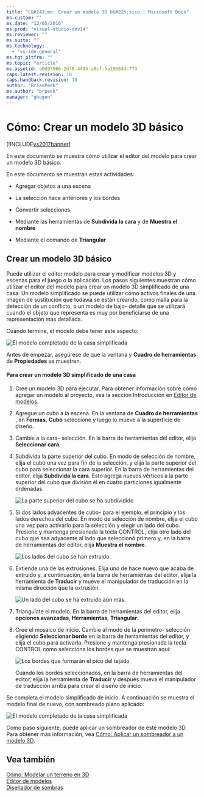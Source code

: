 ```yaml
---
title: "C&#243;mo: Crear un modelo 3D b&#225;sico | Microsoft Docs"
ms.custom: ""
ms.date: "12/05/2016"
ms.prod: "visual-studio-dev14"
ms.reviewer: ""
ms.suite: ""
ms.technology: 
  - "vs-ide-general"
ms.tgt_pltfrm: ""
ms.topic: "article"
ms.assetid: a0d97966-2df8-449b-a8cf-5a19684dc773
caps.latest.revision: 18
caps.handback.revision: 18
author: "BrianPeek"
ms.author: "brpeek"
manager: "ghogen"
---
```

# C&#243;mo: Crear un modelo 3D b&#225;sico
[!INCLUDE[vs2017banner](../code-quality/includes/vs2017banner.md)]

En este documento se muestra cómo utilizar el editor del modelo para crear un modelo 3D básico.  
  
 En este documento se muestran estas actividades:  
  
-   Agregar objetos a una escena  
  
-   La selección hace anteriores y los bordes  
  
-   Convertir selecciones  
  
-   Mediante las herramientas de **Subdivida la cara** y de **Muestra el nombre**  
  
-   Mediante el comando de **Triangular**  
  
## Crear un modelo 3D básico  
 Puede utilizar el editor modelo para crear y modificar modelos 3D y escenas para el juego o la aplicación.  Los pasos siguientes muestran cómo utilizar el editor del modelo para crear un modelo 3D simplificado de una casa.  Un modelo simplificado se puede utilizar como activos finales de una imagen de sustitución que todavía se están creando, como malla para la detección de un conflicto, o un modelo de bajo\- detalle que se utilizará cuando el objeto que representa es muy por beneficiarse de una representación más detallada.  
  
 Cuando termine, el modelo debe tener este aspecto:  
  
 ![El modelo completado de la casa simplificada](../designers/media/gfx_model_demo_house_final.png "gfx\_model\_demo\_house\_final")  
  
 Antes de empezar, asegúrese de que la ventana y **Cuadro de herramientas** de **Propiedades** se muestren.  
  
#### Para crear un modelo 3D simplificado de una casa  
  
1.  Cree un modelo 3D para ejecutar.  Para obtener información sobre cómo agregar un modelo al proyecto, vea la sección Introducción en [Editor de modelos](../designers/model-editor.md).  
  
2.  Agregue un cubo a la escena.  En la ventana de **Cuadro de herramientas** , en **Formas**, **Cubo** seleccione y luego lo mueve a la superficie de diseño.  
  
3.  Cambie a la cara\- selección.  En la barra de herramientas del editor, elija **Seleccionar cara**.  
  
4.  Subdivida la parte superior del cubo.  En modo de selección de nombre, elija el cubo una vez para fin de la selección, y elija la parte superior del cubo para seleccionar la cara superior.  En la barra de herramientas del editor, elija **Subdivida la cara**.  Esto agrega nuevos vértices a la parte superior del cubo que división él en cuatro particiones igualmente ordenadas.  
  
     ![La parte superior del cubo se ha subdividido](../designers/media/gfx_model_demo_house_subdiv.png "gfx\_model\_demo\_house\_subdiv")  
  
5.  Si dos lados adyacentes de cubo\- para el ejemplo, el principio y los lados derechos del cubo.  En modo de selección de nombre, elija el cubo una vez para activarlo para la selección y elegir un lado del cubo.  Presione y mantenga presionada la tecla CONTROL, elija otro lado del cubo que sea adyacente al lado que seleccionó primero y, en la barra de herramientas del editor, elija **Muestra el nombre**.  
  
     ![Los lados del cubo se han extruido.](../designers/media/gfx_model_demo_house_extrude.png "gfx\_model\_demo\_house\_extrude")  
  
6.  Extiende una de las extrusiones.  Elija uno de hace nuevo que acaba de extruido y, a continuación, en la barra de herramientas del editor, elija la herramienta de **Traducir** y mueve el manipulador de traducción en la misma dirección que la extrusión.  
  
     ![Un lado del cubo se ha extruido aún más.](../designers/media/gfx_model_demo_house_extend.png "gfx\_model\_demo\_house\_extend")  
  
7.  Triangulate el modelo.  En la barra de herramientas del editor, elija **opciones avanzadas**, **Herramientas**, **Triangular**.  
  
8.  Cree el mosaico de inicio.  Cambie al modo de la perímetro\- selección eligiendo **Seleccionar borde** en la barra de herramientas del editor, y elija el cubo para activarla.  Presione y mantenga presionada la tecla CONTROL como selecciona los bordes que se muestran aquí:  
  
     ![Los bordes que formarán el pico del tejado](../designers/media/gfx_model_demo_house_edges.png "gfx\_model\_demo\_house\_edges")  
  
     Cuando los bordes seleccionados, en la barra de herramientas del editor, elija la herramienta de **Traducir** y después mueva el manipulador de traducción arriba para crear el diseño de inicio.  
  
 Se completa el modelo simplificado de inicio.  A continuación se muestra el modelo final de nuevo, con sombreado plano aplicado:  
  
 ![El modelo completado de la casa simplificada](../designers/media/gfx_model_demo_house_final.png "gfx\_model\_demo\_house\_final")  
  
 Como paso siguiente, puede aplicar un sombreador de este modelo 3D.  Para obtener más información, vea [Cómo: Aplicar un sombreador a un modelo 3D](../designers/how-to-apply-a-shader-to-a-3-d-model.md).  
  
## Vea también  
 [Cómo: Modelar un terreno en 3D](../designers/how-to-model-3-d-terrain.md)   
 [Editor de modelos](../designers/model-editor.md)   
 [Diseñador de sombras](../designers/shader-designer.md)